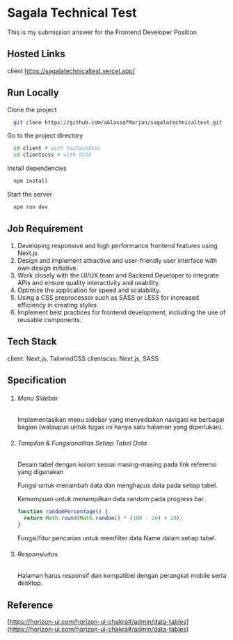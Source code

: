# Sagala Technical Test

This is my submission answer for the Frontend Developer Position

## Hosted Links

client https://sagalatechnicaltest.vercel.app/

## Run Locally

Clone the project

```bash
  git clone https://github.com/aGlassofMarjan/sagalatechnicaltest.git
```

Go to the project directory

```bash
  cd client # with tailwindcss
  cd clientscss # with SCSS
```

Install dependencies

```bash
  npm install
```

Start the server

```bash
  npm run dev
```

## Job Requirement

1. Developing responsive and high performance frontend features using Next.js
2. Design and implement attractive and user-friendly user interface with own design initiative.
3. Work closely with the UI/UX team and Backend Developer to integrate APis and ensure quality interactivity and usability.
4. Optimize the application for speed and scalability.
5. Using a CSS preprocessor such as SASS or LESS for increased efficiency in creating styles.
6. Implement best practices for frontend development, including the use of reusable components.

## Tech Stack

client: Next.js, TailwindCSS
clientscss: Next.js, SASS

## Specification

1. ###### Menu Sidebar

   Implementasikan menu sidebar yang menyediakan navigasi ke berbagai bagian (walaupun untuk tugas ini hanya satu halaman yang diperlukan).
2. ###### Tampilan & Fungsionalitas Setiap Tabel Data

   Desain tabel dengan kolom sesuai masing-masing pada link referensi yang digunakan

   Fungsi untuk menambah data dan menghapus data pada setiap tabel.

   Kemampuan untuk menampilkan data random pada progress bar.


   ```js
   function randomPercentage() {
     return Math.round(Math.random() * (100 - 20) + 20);
   }
   ```

   Fungsi/fitur pencarian untuk memfilter data Name dalam setiap tabel.
3. ###### Responsivitas

   Halaman harus responsif dan kompatibel dengan perangkat mobile serta desktop.

## Reference

[https://horizon-ui.com/horizon-ui-chakra#/admin/data-tables](https://horizon-ui.com/horizon-ui-chakra#/admin/data-tables)
